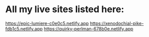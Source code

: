# All my live sites listed here:

https://epic-lumiere-c0e0c5.netlify.app
https://xenodochial-pike-fdb1c5.netlify.app
https://quirky-perlman-678b0e.netlify.app
